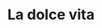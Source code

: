 ---
layout: post
title: La dolce vita
director: Federico Fellini
year: 1960
cover: https://images.mubicdn.net/images/film/255/cache-50205-1581456110/image-w1280.jpg
cannes: true
imdb_id: tt0053779
---